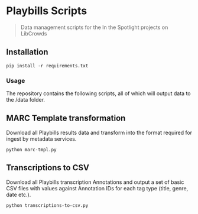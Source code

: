 # Playbills Scripts

> Data management scripts for the In the Spotlight projects on LibCrowds

## Installation

```
pip install -r requirements.txt
```

### Usage

The repository contains the following scripts, all of which will output data to
the /data folder.

## MARC Template transformation

Download all Playbills results data and transform into the format required
for ingest by metadata services.

```
python marc-tmpl.py
```

## Transcriptions to CSV

Download all Playbills transcription Annotations and output a set of basic
CSV files with values against Annotation IDs for each tag type
(title, genre, date etc.).

```
python transcriptions-to-csv.py
```

